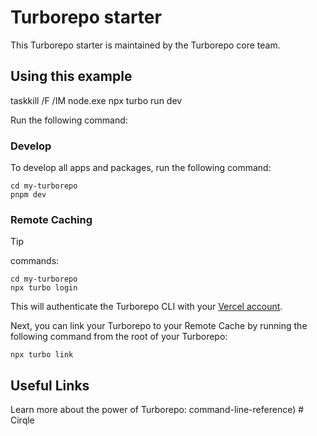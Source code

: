 # Turborepo starter

This Turborepo starter is maintained by the Turborepo core team.

## Using this example

taskkill /F /IM node.exe
npx turbo run dev


Run the following command:

### Develop

To develop all apps and packages, run the following command:

```
cd my-turborepo
pnpm dev
```

### Remote Caching

> [!TIP]
commands:

```
cd my-turborepo
npx turbo login
```

This will authenticate the Turborepo CLI with your [Vercel account](https://vercel.com/docs/concepts/personal-accounts/overview).

Next, you can link your Turborepo to your Remote Cache by running the following command from the root of your Turborepo:

```
npx turbo link
```

## Useful Links

Learn more about the power of Turborepo:
command-line-reference)
#   C i r q l e 
 
 
